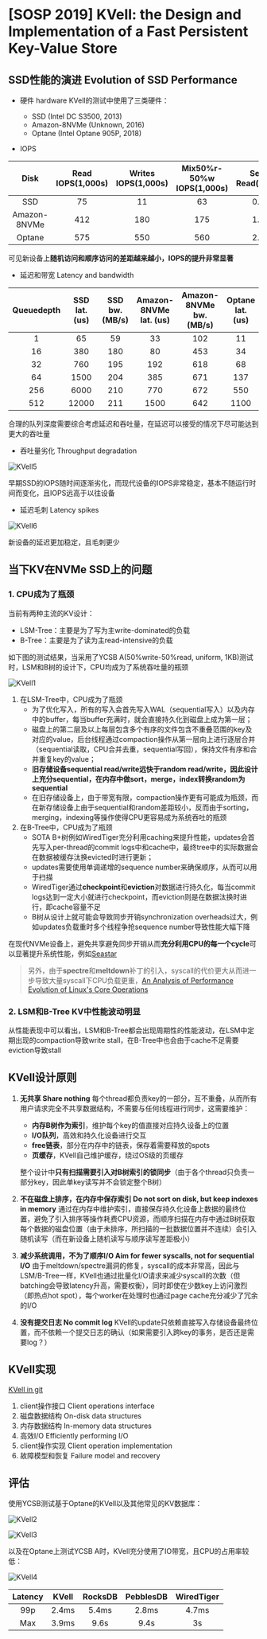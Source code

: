# [SOSP 2019] KVell: the Design and Implementation of a Fast Persistent Key-Value Store

## SSD性能的演进 Evolution of SSD Performance

- 硬件 hardware
    KVell的测试中使用了三类硬件：
  - SSD (Intel DC S3500, 2013)
  - Amazon-8NVMe (Unknown, 2016)
  - Optane (Intel Optane 905P, 2018)

- IOPS

|Disk|Read IOPS(1,000s)|Writes IOPS(1,000s)|Mix50%r-50%w IOPS(1,000s)|Seq. Read(GB/s)|Rand. Read(GB/s)|Seq. Write(GB/s)|Rand. Write(GB/s)|Mix rand. rw(GB/s)
|:-:|:-:|:-:|:-:|:-:|:-:|:-:|:-:|:-:|
|SSD| 75| 11| 63| 0.5| 0.3| 0.4| 0.04| 0.2|
|Amazon-8NVMe| 412| 180| 175| 1.9| 1.6| 0.8| 0.7| 0.7|
|Optane| 575| 550| 560| 2.6| 2.3| 2.0| 2.0| 2.0|

可见新设备上**随机访问和顺序访问的差距越来越小，IOPS的提升非常显著**

- 延迟和带宽 Latency and bandwidth

|Queuedepth|SSD lat. (us)|SSD bw. (MB/s)|Amazon-8NVMe lat. (us)|Amazon-8NVMe bw. (MB/s)|Optane lat. (us)|Optane bw. (MB/s)|
|:-:|:-:|:-:|:-:|:-:|:-:|:-:|
|1 |65 |59| 33| 102 |11 |370 |
|16| 380| 180| 80| 453| 34| 1099|
|32| 760| 195| 192| 618| 68| 1230|
|64| 1500| 204| 385| 671| 137| 1507|
|256| 6000| 210 |770| 672| 550| 1585|
|512| 12000| 211| 1500| 642| 1100| 1622|

合理的队列深度需要综合考虑延迟和吞吐量，在延迟可以接受的情况下尽可能达到更大的吞吐量

- 吞吐量劣化 Throughput degradation

![KVell5](images/KVell5.png)

早期SSD的IOPS随时间逐渐劣化，而现代设备的IOPS非常稳定，基本不随运行时间而变化，且IOPS远高于以往设备

- 延迟毛刺 Latency spikes

![KVell6](images/KVell6.png)

新设备的延迟更加稳定，且毛刺更少

## 当下KV在NVMe SSD上的问题

### 1. CPU成为了瓶颈

当前有两种主流的KV设计：

- LSM-Tree：主要是为了写为主write-dominated的负载
- B-Tree：主要是为了读为主read-intensive的负载

如下图的测试结果，当采用了YCSB A(50%write-50%read, uniform, 1KB)测试时，LSM和B树的设计下，CPU均成为了系统吞吐量的瓶颈

![KVell1](images/KVell1.png)

1. 在LSM-Tree中，CPU成为了瓶颈
   - 为了优化写入，所有的写入会首先写入WAL（sequential写入）以及内存中的buffer，每当buffer充满时，就会直接持久化到磁盘上成为第一层；
   - 磁盘上的第二层及以上每层包含多个有序的文件包含不重叠范围的key及对应的value，后台线程通过compaction操作从第一层向上进行逐层合并（sequential读取，CPU合并去重，sequential写回），保持文件有序和合并重复key的value；
   - **旧存储设备sequential read/write远快于random read/write，因此设计上充分sequential，在内存中做sort，merge，index转换random为sequential**
   - 在旧存储设备上，由于带宽有限，compaction操作更有可能成为瓶颈，而在新存储设备上由于sequential和random差距较小，反而由于sorting，merging，indexing等操作使得CPU更容易成为系统吞吐的瓶颈
2. 在B-Tree中，CPU成为了瓶颈
   - SOTA B+树例如WiredTiger充分利用caching来提升性能，updates会首先写入per-thread的commit logs中和cache中，最终tree中的实际数据会在数据被缓存汰换evicted时进行更新；
   - updates需要使用单调递增的sequence number来确保顺序，从而可以用于扫描
   - WiredTiger通过**checkpoint**和**eviction**对数据进行持久化，每当commit logs达到一定大小就进行checkpoint，而eviction则是在数据汰换时进行，即cache容量不足
   - B树从设计上就可能会导致同步开销synchronization overheads过大，例如updates负载重时多个线程争抢sequence number导致性能大幅下降

在现代NVMe设备上，避免共享避免同步开销从而**充分利用CPU的每一个cycle**可以显著提升系统性能，例如[Seastar](https://github.com/scylladb/seastar)

> 另外，由于**spectre**和**meltdown**补丁的引入，syscall的代价更大从而进一步导致大量syscall下CPU负载更重，[An Analysis of Performance Evolution of Linux's Core Operations](2019_SOSP_Syscall.md)

### 2. LSM和B-Tree KV中性能波动明显

从性能表现中可以看出，LSM和B-Tree都会出现周期性的性能波动，在LSM中定期出现的compaction导致write stall，在B-Tree中也会由于cache不足需要eviction导致stall

## KVell设计原则

1. **无共享 Share nothing**
    每个thread都负责key的一部分，互不重叠，从而所有用户请求完全不共享数据结构，不需要与任何线程进行同步，这需要维护：
    - **内存B树作为索引**，维护每个key的值直接对应持久设备上的位置
    - **I/O队列**，高效和持久化设备进行交互
    - **free链表**，部分在内存中的链表，保存着需要释放的spots
    - **页缓存**，KVell自己维护缓存，绕过OS级的页缓存

    整个设计中**只有扫描需要引入对B树索引的锁同步**（由于各个thread只负责一部分key，因此单key读写并不会锁定整个B树）

2. **不在磁盘上排序，在内存中保存索引 Do not sort on disk, but keep indexes in memory**
    通过在内存中维护索引，直接保存持久化设备上数据的最终位置，避免了引入排序等操作耗费CPU资源，而顺序扫描在内存中通过B树获取每个数据的磁盘位置（由于未排序，所扫描的一批数据位置并不连续）会引入随机读写（而在新设备上随机读写与顺序读写差距极小）

3. **减少系统调用，不为了顺序I/O Aim for fewer syscalls, not for sequential I/O**
    由于meltdown/spectre漏洞的修复，syscall的成本非常高，因此与LSM/B-Tree一样，KVell也通过批量化I/O请求来减少syscall的次数（但batching会导致latency升高，需要权衡），同时即使在少数key上访问激烈（即热点hot spot），每个worker在处理时也通过page cache充分减少了冗余的I/O

4. **没有提交日志 No commit log**
    KVell的update只依赖直接写入存储设备最终位置，而不依赖一个提交日志的确认（如果需要引入跨key的事务，是否还是需要log？）

## KVell实现

[KVell in git](https://github.com/BLepers/KVell)

1. client操作接口 Client operations interface
2. 磁盘数据结构 On-disk data structures
3. 内存数据结构 In-memory data structures
4. 高效I/O Efficiently performing I/O
5. client操作实现 Client operation implementation
6. 故障模型和恢复 Failure model and recovery

## 评估

使用YCSB测试基于Optane的KVell以及其他常见的KV数据库：

![KVell2](images/KVell2.png)

![KVell3](images/KVell3.png)

以及在Optane上测试YCSB A时，KVell充分使用了IO带宽，且CPU的占用率较低：

![KVell4](images/KVell4.png)

| Latency | KVell | RocksDB | PebblesDB | WiredTiger |
|:--:|:--:|:--:|:--:|:--:|
|99p|2.4ms|5.4ms|2.8ms|4.7ms|
|Max|3.9ms|9.6s|9.4s|3s|
